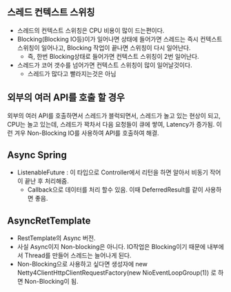  

## 스레드 컨텍스트 스위칭
- 스레드의 컨텍스트 스위칭은 CPU 비용이 많이 드는편이다.
- Blocking(Blocking IO등)이가 일어나면 상태에 들어가면 스레드는 즉시 컨텍스트 스위칭이 일어나고, Blocking 작업이 끝나면 스위칭이 다시 일어난다.
  - 즉, 한번 Blocking상태로 들어가면 컨텍스트 스위칭이 2번 일어난다.
- 스레드가 코어 갯수를 넘어가면 컨텍스트 스위칭이 많이 일어날것이다.
  - 스레드가 많다고 빨라지는것은 아님

## 외부의  여러 API를 호출 할 경우
외부의 여러  API를 호출하면서 스레드가 블럭되면서, 스레드가 놀고 있는 현상이 되고, CPU는 놀고 있는데, 스레드가 꽉차서 다음 요청들이 큐에 쌓여, Latency가 증가됨.
이런 겨우 Non-Blocking IO를 사용하여 API를 호출하여 해결.

## Async Spring
- ListenableFuture : 이 타입으로 Controller에서 리턴을 하면 알아서 비동기 작어이 끝난 후 처리해줌.
  - Callback으로 데이터를 처리 할수 있음. 이때 DeferredResult를 같이 사용하면 좋음.


## AsyncRetTemplate
- RestTemplate의 Async 버전.
- 사실 Async이지 Non-blocking은 아니다. IO작업은 Blocking이기 때문에 내부에서 Thread를 만들어 스레드는 늘어나게 된다.  
- Non-Blocking으로 사용하고 싶다면 생성자에 new Netty4ClientHttpClientRequestFactory(new NioEventLoopGroup(1)) 로 하면 Non-Blocking이 됨.

